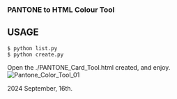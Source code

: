 ### PANTONE to HTML Colour Tool

## USAGE
```
$ python list.py
$ python create.py
```
Open the ./PANTONE_Card_Tool.html created, and enjoy.
![Pantone_Color_Tool_01](https://github.com/user-attachments/assets/4e2b0eac-2871-40b1-a2a8-f34dd7eccb9d)


2024 September, 16th.

